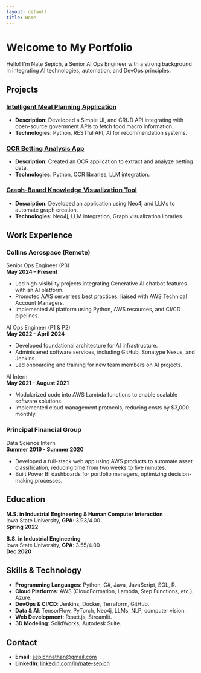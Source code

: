 ```yaml
---
layout: default
title: Home
---
```

# Welcome to My Portfolio

Hello! I'm Nate Sepich, a Senior AI Ops Engineer with a strong background in integrating AI technologies, automation, and DevOps principles.

## Projects

### [Intelligent Meal Planning Application](https://github.com/nate-sepich/pantry-pal)

- **Description**: Developed a Simple UI, and CRUD API integrating with open-source government APIs to fetch food macro information.
- **Technologies**: Python, RESTful API, AI for recommendation systems.

### [OCR Betting Analysis App](https://github.com/nate-sepich/b.t.b)

- **Description**: Created an OCR application to extract and analyze betting data.
- **Technologies**: Python, OCR libraries, LLM integration.

### [Graph-Based Knowledge Visualization Tool](https://github.com/nate-sepich/quantum_cognition)

- **Description**: Developed an application using Neo4j and LLMs to automate graph creation.
- **Technologies**: Neo4j, LLM integration, Graph visualization libraries.

## Work Experience

### Collins Aerospace (Remote)  
Senior Ops Engineer (P3)  
**May 2024 – Present**

- Led high-visibility projects integrating Generative AI chatbot features with an AI platform.
- Promoted AWS serverless best practices; liaised with AWS Technical Account Managers.
- Implemented AI platform using Python, AWS resources, and CI/CD pipelines.

AI Ops Engineer (P1 & P2)  
**May 2022 – April 2024**

- Developed foundational architecture for AI infrastructure.
- Administered software services, including GitHub, Sonatype Nexus, and Jenkins.
- Led onboarding and training for new team members on AI projects.

AI Intern  
**May 2021 – August 2021**

- Modularized code into AWS Lambda functions to enable scalable software solutions.
- Implemented cloud management protocols, reducing costs by $3,000 monthly.

### Principal Financial Group  
Data Science Intern  
**Summer 2019 - Summer 2020**

- Developed a full-stack web app using AWS products to automate asset classification, reducing time from two weeks to five minutes.
- Built Power BI dashboards for portfolio managers, optimizing decision-making processes.

## Education

**M.S. in Industrial Engineering & Human Computer Interaction**  
Iowa State University, **GPA**: 3.93/4.00  
**Spring 2022**

**B.S. in Industrial Engineering**  
Iowa State University, **GPA**: 3.55/4.00  
**Dec 2020**

## Skills & Technology

- **Programming Languages**: Python, C#, Java, JavaScript, SQL, R.
- **Cloud Platforms**: AWS (CloudFormation, Lambda, Step Functions, etc.), Azure.
- **DevOps & CI/CD**: Jenkins, Docker, Terraform, GitHub.
- **Data & AI**: TensorFlow, PyTorch, Neo4j, LLMs, NLP, computer vision.
- **Web Development**: React.js, Streamlit.
- **3D Modeling**: SolidWorks, Autodesk Suite.

## Contact

- **Email**: sepichnathan@gmail.com
- **LinkedIn**: [linkedin.com/in/nate-sepich](https://www.linkedin.com/in/nate-sepich/)